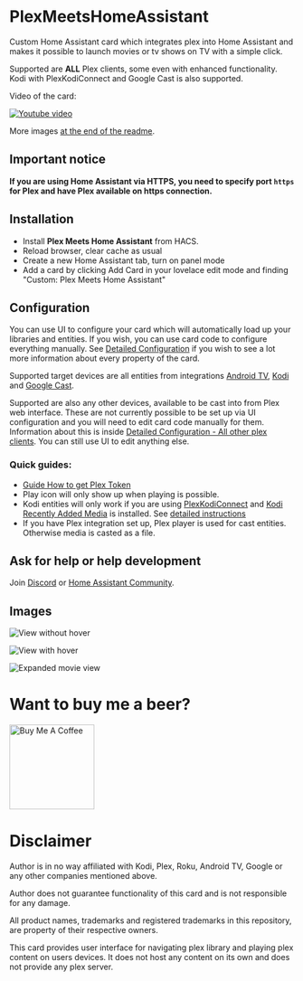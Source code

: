 # PlexMeetsHomeAssistant

Custom Home Assistant card which integrates plex into Home Assistant and makes it possible to launch movies or tv shows on TV with a simple click.

Supported are **ALL** Plex clients, some even with enhanced functionality. Kodi with PlexKodiConnect and Google Cast is also supported.

Video of the card:

[![Youtube video](https://img.youtube.com/vi/88e7lZUFD28/0.jpg)](https://youtu.be/88e7lZUFD28)

More images [at the end of the readme](https://github.com/JurajNyiri/PlexMeetsHomeAssistant#images).

## Important notice

**If you are using Home Assistant via HTTPS, you need to specify port `https` for Plex and have Plex available on https connection.**

## Installation

- Install **Plex Meets Home Assistant** from HACS.
- Reload browser, clear cache as usual
- Create a new Home Assistant tab, turn on panel mode
- Add a card by clicking Add Card in your lovelace edit mode and finding "Custom: Plex Meets Home Assistant"

## Configuration

You can use UI to configure your card which will automatically load up your libraries and entities. If you wish, you can use card code to configure everything manually. See [Detailed Configuration](https://github.com/JurajNyiri/PlexMeetsHomeAssistant/blob/main/DETAILED_CONFIGURATION.md) if you wish to see a lot more information about every property of the card.

Supported target devices are all entities from integrations [Android TV](https://www.home-assistant.io/integrations/androidtv/), [Kodi](https://www.home-assistant.io/integrations/kodi/) and [Google Cast](https://www.home-assistant.io/integrations/cast/).

Supported are also any other devices, available to be cast into from Plex web interface. These are not currently possible to be set up via UI configuration and you will need to edit card code manually for them. Information about this is inside [Detailed Configuration - All other plex clients](https://github.com/JurajNyiri/PlexMeetsHomeAssistant/blob/main/DETAILED_CONFIGURATION.md#all-other-plex-clients). You can still use UI to edit anything else.

### Quick guides:

- [Guide How to get Plex Token](https://support.plex.tv/articles/204059436-finding-an-authentication-token-x-plex-token/)
- Play icon will only show up when playing is possible.
- Kodi entities will only work if you are using [PlexKodiConnect](https://github.com/croneter/PlexKodiConnect#download-and-installation) and [Kodi Recently Added Media](https://github.com/jtbgroup/kodi-media-sensors#installation) is installed. See [detailed instructions](https://github.com/JurajNyiri/PlexMeetsHomeAssistant/blob/DETAILED_CONFIGURATION.md#kodi)
- If you have Plex integration set up, Plex player is used for cast entities. Otherwise media is casted as a file.

## Ask for help or help development

Join [Discord](https://discord.gg/jqqz9jQXWx) or [Home Assistant Community](https://community.home-assistant.io/t/custom-component-card-plex-meets-home-assistant/304349).

## Images

![View without hover](https://github.com/JurajNyiri/PlexMeetsHomeAssistant/blob/main/images/design_preview/1.png)

![View with hover](https://github.com/JurajNyiri/PlexMeetsHomeAssistant/blob/main/images/design_preview/2.png)

![Expanded movie view](https://github.com/JurajNyiri/PlexMeetsHomeAssistant/blob/main/images/design_preview/3.png)

# Want to buy me a beer?

<a href="https://www.buymeacoffee.com/jurajnyiri" target="_blank"><img src="https://cdn.buymeacoffee.com/buttons/v2/default-blue.png" alt="Buy Me A Coffee"  width="150px" ></a>

# Disclaimer

Author is in no way affiliated with Kodi, Plex, Roku, Android TV, Google or any other companies mentioned above.

Author does not guarantee functionality of this card and is not responsible for any damage.

All product names, trademarks and registered trademarks in this repository, are property of their respective owners.

This card provides user interface for navigating plex library and playing plex content on users devices. It does not host any content on its own and does not provide any plex server.
